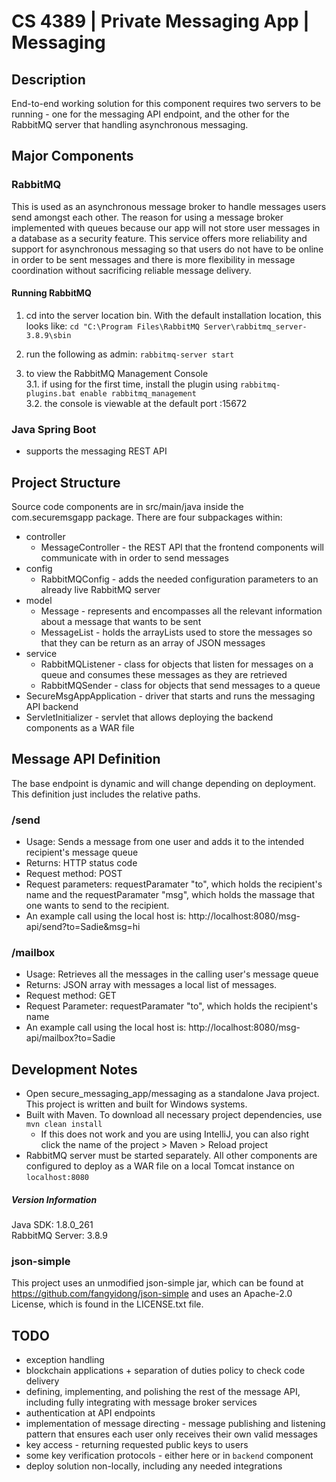 # CS 4389 | Private Messaging App | Messaging

## Description
End-to-end working solution for this component requires two servers to be running - one for the messaging API endpoint, and the other for the RabbitMQ server that handling asynchronous messaging.

## Major Components

### RabbitMQ
This is used as an asynchronous message broker to handle messages users send amongst each other. The reason for using a message broker implemented with queues because our app will not store user messages in a database as a security feature. This service offers more reliability and support for asynchronous messaging so that users do not have to be online in order to be sent messages and there is more flexibility in message coordination without sacrificing reliable message delivery.

#### Running RabbitMQ
1. cd into the server location bin. With the default installation location, this looks like: `cd "C:\Program Files\RabbitMQ Server\rabbitmq_server-3.8.9\sbin`  

2. run the following as admin: `rabbitmq-server start`  

3. to view the RabbitMQ Management Console  
    3.1. if using for the first time, install the plugin using `rabbitmq-plugins.bat enable rabbitmq_management`  
    3.2. the console is viewable at the default port :15672
    
### Java Spring Boot
* supports the messaging REST API


## Project Structure 
Source code components are in src/main/java inside the com.securemsgapp package. There are four subpackages within:
* controller
    * MessageController - the REST API that the frontend components will communicate with in order to send messages
* config
    * RabbitMQConfig - adds the needed configuration parameters to an already live RabbitMQ server
* model
    * Message - represents and encompasses all the relevant information about a message that wants to be sent
	* MessageList - holds the arrayLists used  to store the messages so that they can be return as an array of JSON messages
* service
    * RabbitMQListener - class for objects that listen for messages on a queue and consumes these messages as they are retrieved
    * RabbitMQSender - class for objects that send messages to a queue
* SecureMsgAppApplication - driver that starts and runs the messaging API backend
* ServletInitializer - servlet that allows deploying the backend components as a WAR file
    
## Message API Definition
The base endpoint is dynamic and will change depending on deployment. This definition just includes the relative paths.  

### /send
* Usage: Sends a message from one user and adds it to the intended recipient's message queue
* Returns: HTTP status code
* Request method: POST
* Request parameters: requestParamater "to", which holds the recipient's name and the requestParamater "msg", which holds the massage that one wants to send to the recipient.
* An example call using the local host is: http://localhost:8080/msg-api/send?to=Sadie&msg=hi

### /mailbox
* Usage: Retrieves all the messages in the calling user's message queue
* Returns: JSON array with messages a local list of messages.
* Request method: GET
* Request Parameter: requestParamater "to", which holds the recipient's name
* An example call using the local host is: http://localhost:8080/msg-api/mailbox?to=Sadie


    
## Development Notes
* Open secure_messaging_app/messaging as a standalone Java project. This project is written and built for Windows systems.
* Built with Maven. To download all necessary project dependencies, use `mvn clean install`
    * If this does not work and you are using IntelliJ, you can also right click the name of the project > Maven > Reload project
* RabbitMQ server must be started separately. All other components are configured to deploy as a WAR file on a local Tomcat instance on `localhost:8080`

##### Version Information
Java SDK:           1.8.0_261  
RabbitMQ Server:    3.8.9

### json-simple
This project uses an unmodified json-simple jar, which can be found at https://github.com/fangyidong/json-simple
and uses an Apache-2.0 License, which is found in the LICENSE.txt file.

## TODO
* exception handling
* blockchain applications + separation of duties policy to check code delivery
* defining, implementing, and polishing the rest of the message API, including fully integrating with message broker services
* authentication at API endpoints
* implementation of message directing - message publishing and listening pattern that ensures each user only receives their own valid messages
* key access - returning requested public keys to users
* some key verification protocols - either here or in `backend` component
* deploy solution non-locally, including any needed integrations